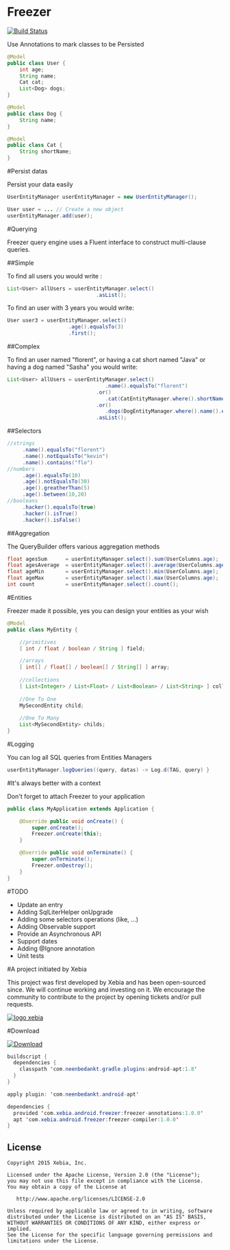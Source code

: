 # Freezer

[![Build Status](https://travis-ci.org/florent37/Freezer.svg?branch=master)](https://travis-ci.org/florent37/Freezer)

Use Annotations to mark classes to be Persisted

```java
@Model
public class User {
    int age;
    String name;
    Cat cat;
    List<Dog> dogs;
}
```

```java
@Model
public class Dog {
    String name;
}
```

```java
@Model
public class Cat {
    String shortName;
}
```

#Persist datas

Persist your data easily

```java
UserEntityManager userEntityManager = new UserEntityManager();

User user = ... // Create a new object
userEntityManager.add(user);
```

#Querying

Freezer query engine uses a Fluent interface to construct multi-clause queries.

##Simple

To find all users you would write :
```java  
List<User> allUsers = userEntityManager.select()
                             .asList();
```
                                                  
To find an user with 3 years you would write:             
```java                              
User user3 = userEntityManager.select()
                    .age().equalsTo(3)
                    .first();
```

##Complex

To find an user named "florent", or having a cat short named "Java" or having a dog named "Sasha" you would write:             
```java  
List<User> allUsers = userEntityManager.select()
                                .name().equalsTo("florent")
                             .or()
                                .cat(CatEntityManager.where().shortName().equalsTo("Java"))
                             .or()
                                .dogs(DogEntityManager.where().name().equalsTo("Sasha"))
                             .asList();
```

##Selectors

```java
//strings
     .name().equalsTo("florent")
     .name().notEqualsTo("kevin")
     .name().contains("flo")
//numbers
     .age().equalsTo(10)
     .age().notEqualsTo(30)
     .age().greatherThan(5)
     .age().between(10,20)
//booleans
     .hacker().equalsTo(true)
     .hacker().isTrue()
     .hacker().isFalse()
```

##Aggregation

The QueryBuilder offers various aggregation methods

```java
float agesSum      = userEntityManager.select().sum(UserColumns.age);
float agesAverage  = userEntityManager.select().average(UserColumns.age);
float ageMin       = userEntityManager.select().min(UserColumns.age);
float ageMax       = userEntityManager.select().max(UserColumns.age);
int count          = userEntityManager.select().count();
```

#Entities

Freezer made it possible, yes you can design your entities as your wish

```java
@Model
public class MyEntity {

    //primitives
    [ int / float / boolean / String ] field;

    //arrays
    [ int[] / float[] / boolean[] / String[] ] array; 
    
    //collections
    [ List<Integer> / List<Float> / List<Boolean> / List<String> ] collection;
    
    //One To One
    MySecondEntity child;
    
    //One To Many
    List<MySecondEntity> childs;
}
```

#Logging

You can log all SQL queries from Entities Managers

```java
userEntityManager.logQueries((query, datas) -> Log.d(TAG, query) }
```

#It's always better with a context

Don't forget to attach Freezer to your application

```java
public class MyApplication extends Application {

    @Override public void onCreate() {
        super.onCreate();
        Freezer.onCreate(this);
    }

    @Override public void onTerminate() {
        super.onTerminate();
        Freezer.onDestroy();
    }
}
```

#TODO

- Update an entry
- Adding SqlLiterHelper onUpgrade
- Adding some selectors operations (like, ...)
- Adding Observable support
- Provide an Asynchronous API
- Support dates
- Adding @Ignore annotation
- Unit tests

#A project initiated by Xebia

This project was first developed by Xebia and has been open-sourced since. We will continue working and investing on it.
We encourage the community to contribute to the project by opening tickets and/or pull requests.

[![logo xebia](https://raw.githubusercontent.com/florent37/Freezer/master/logo_xebia.jpg)](http://www.xebia.fr/)

#Download

[ ![Download](https://api.bintray.com/packages/florent37/maven/freezer-compiler/images/download.svg) ](https://bintray.com/florent37/maven/freezer-compiler/_latestVersion)
```java
buildscript {
  dependencies {
    classpath 'com.neenbedankt.gradle.plugins:android-apt:1.8'
  }
}

apply plugin: 'com.neenbedankt.android-apt'

dependencies {
  provided 'com.xebia.android.freezer:freezer-annotations:1.0.0'
  apt 'com.xebia.android.freezer:freezer-compiler:1.0.0'
}
```

License
--------

    Copyright 2015 Xebia, Inc.

    Licensed under the Apache License, Version 2.0 (the "License");
    you may not use this file except in compliance with the License.
    You may obtain a copy of the License at

       http://www.apache.org/licenses/LICENSE-2.0

    Unless required by applicable law or agreed to in writing, software
    distributed under the License is distributed on an "AS IS" BASIS,
    WITHOUT WARRANTIES OR CONDITIONS OF ANY KIND, either express or implied.
    See the License for the specific language governing permissions and
    limitations under the License.

